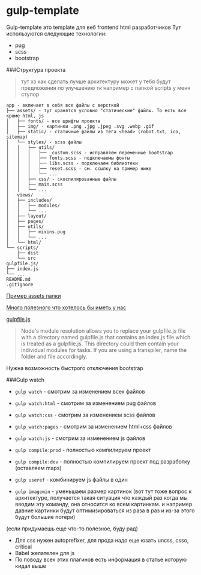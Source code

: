 # gulp-template

Gulp-template это template для веб frontend html разработчиков
Тут используются следующие технологии:
- pug
- scss
- bootstrap

###Структура проекта
> тут хз как сделать лучше архитектуру может у тебя будут предложения по улучшению тк например с папкой scripts у меня ступор
```
app - включает в себя все файлы с версткой 
├── assets/ - тут хранятся условно "статические" файлы. То есть все кроме html, js
│   ├── fonts/ - все шрифты проекта
│   ├── img/ - картинки .png .jpg .jpeg .svg .webp .gif
│   ├── static/ - статичные файлы из тега <head> (robot.txt, ico, sitemap) 
│   └── styles/ - scss файлы
│   │   ├── utils/
│   │   │   ├── _custom.scss - исправляем переменные bootstrap
│   │   │   ├── fonts.scss - подключаемы фонты
│   │   │   ├── libs.scss - подключаем библиотеки
│   │   │   ├── reset.scss - см. ссылку на пример ниже
│   │   │   └── ...
│   │   ├── css/ - скоспилированные файлы
│   │   ├── main.scss
│   │   └── ...
│   views/
│   ├── includes/
│   │   ├── modules/
│   │   └── ...
│   ├── layout/
│   ├── pages/
│   ├── utils/
│   │   ├── mixins.pug
│   │   └── ...
│   └── html/
└── scripts/
    ├── dist
    └── src
gulpfile.js/ 
├── index.js
└── ...
README.md
.gitignore
```
[Пример assets папки](https://github.com/Happyer29/webpack-bootstrap-pug-template/tree/master/src) 

[Много полезного что хотелось бы иметь у нас](https://css-tricks.com/gulp-for-beginners/)

[gulpfile.js](https://gulpjs.com/docs/en/getting-started/javascript-and-gulpfiles)
>Node's module resolution allows you to replace your gulpfile.js file with a directory named gulpfile.js that contains an index.js file which is treated as a gulpfile.js. This directory could then contain your individual modules for tasks. If you are using a transpiler, name the folder and file accordingly.


Нужна возможность быстрого отключения bootstrap

###Gulp watch
- `gulp watch` - смотрим за изменением всех файлов
- `gulp watch:html` - смотрим за изменением pug файлов
- `gulp watch:css` - смотрим за изменением scss файлов
- `gulp watch:pages` - смотрим за изменением html+css файлов
- `gulp watch:js` - смотрим за изменением js файлов

- `gulp compile:prod` - полностью компилируем проект
- `gulp compile:dev` - полностью компилируем проект под разработку (оставляем maps)
- `gulp useref` - комбинируем js файлы в один
- `gulp imagemin` - уменьшаем размер картинок (вот тут тоже вопрос к архитектуре, получается такая ситуация что каждый раз когда мы вводим эту команду, она относится ко всем картинкам. и например давние картинки будут оптимизироваться из раза в раз и из-за этого будут большие потери)

(если придумаешь еще что-то полезное, буду рад)

- Для css нужен autoprefixer, для прода надо еще юзать uncss, csso, critical
- Babel желателен для js
- По поводу всех этих плагинов есть информация в статье которую кидал выше

[comment]: <> (Gulp template is a template for web html developers!)

[comment]: <> (It includes)

[comment]: <> (1. pug)

[comment]: <> (2. scss)

[comment]: <> (3. )